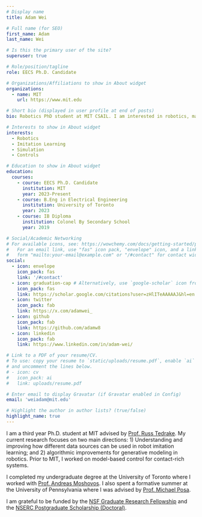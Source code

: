 ```yaml
---
# Display name
title: Adam Wei

# Full name (for SEO)
first_name: Adam
last_name: Wei

# Is this the primary user of the site?
superuser: true

# Role/position/tagline
role: EECS Ph.D. Candidate

# Organizations/Affiliations to show in About widget
organizations:
  - name: MIT
    url: https://www.mit.edu

# Short bio (displayed in user profile at end of posts)
bio: Robotics PhD student at MIT CSAIL. I am interested in robotics, manipulation, imitation learning, and controls.

# Interests to show in About widget
interests:
  - Robotics
  - Imitation Learning
  - Simulation
  - Controls

# Education to show in About widget
education:
  courses:
    - course: EECS Ph.D. Candidate
      institution: MIT
      year: 2023-Present
    - course: B.Eng in Electrical Engineering
      institution: University of Toronto
      year: 2023
    - course: IB Diploma
      institution: Colonel By Secondary School
      year: 2019

# Social/Academic Networking
# For available icons, see: https://wowchemy.com/docs/getting-started/page-builder/#icons
#   For an email link, use "fas" icon pack, "envelope" icon, and a link in the
#   form "mailto:your-email@example.com" or "/#contact" for contact widget.
social:
  - icon: envelope
    icon_pack: fas
    link: '/#contact'
  - icon: graduation-cap # Alternatively, use `google-scholar` icon from `ai` icon pack
    icon_pack: fas
    link: https://scholar.google.com/citations?user=zHlITeAAAAAJ&hl=en
  - icon: twitter
    icon_pack: fab
    link: https://x.com/adamwei_
  - icon: github
    icon_pack: fab
    link: https://github.com/adamw8
  - icon: linkedin
    icon_pack: fab
    link: https://www.linkedin.com/in/adam-wei/

# Link to a PDF of your resume/CV.
# To use: copy your resume to `static/uploads/resume.pdf`, enable `ai` icons in `params.toml`,
# and uncomment the lines below.
# - icon: cv
#   icon_pack: ai
#   link: uploads/resume.pdf

# Enter email to display Gravatar (if Gravatar enabled in Config)
email: 'weiadam@mit.edu'

# Highlight the author in author lists? (true/false)
highlight_name: true
---
```


I am a third year Ph.D. student at MIT advised by [Prof. Russ Tedrake](https://groups.csail.mit.edu/locomotion/russt.html). My current research focuses on two main directions: 1) Understanding and improving how different data sources can be used in robot imitation learning; and 2) algorithmic improvements for generative modeling in robotics. Prior to MIT, I worked on model-based control for contact-rich systems.

I completed my undergraduate degree at the University of Toronto where I worked with [Prof. Andreas Moshovos](https://www.eecg.utoronto.ca/~moshovos/000/doku.php). I also spent a formative summer at the University of Pennsylvania where I was advised by [Prof. Michael Posa](https://dair.seas.upenn.edu/).

I am grateful to be funded by the [NSF Graduate Research Fellowship](https://www.nsfgrfp.org/) and the [NSERC Postgraduate Scholarship (Doctoral)](https://www.nserc-crsng.gc.ca/Students-Etudiants/PG-CS/index_eng.asp).

<!-- {{< icon name="download" pack="fas" >}} Download my {{< staticref "uploads/demo_resume.pdf" "newtab" >}}resumé{{< /staticref >}}. -->
